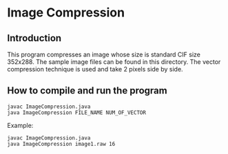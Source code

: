 # Image Compression

## Introduction
This program compresses an image whose size is standard CIF size 352x288. The sample image files can be found in this directory. The vector compression technique is used and take 2 pixels side by side.

## How to compile and run the program
```
javac ImageCompression.java
java ImageCompression FILE_NAME NUM_OF_VECTOR
```

Example:
```
javac ImageCompression.java
java ImageCompression image1.raw 16
```
